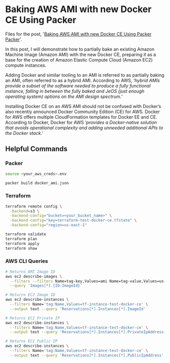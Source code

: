 # Baking AWS AMI with new Docker CE Using Packer

Files for the post, '[Baking AWS AMI with new Docker CE Using Packer Packer](http://programmaticponderings.com/2017/03/06/baking-aws-ami-with-new-docker-ce-using-packer)'.

In this post, I will demonstrate how to partially bake an existing Amazon Machine Image (Amazon AMI) with the new Docker CE, preparing it as a base for the creation of Amazon Elastic Compute Cloud (Amazon EC2) compute instances.

Adding Docker and similar tooling to an AMI is referred to as partially baking an AMI, often referred to as a hybrid AMI. According to AWS, ‘_hybrid AMIs provide a subset of the software needed to produce a fully functional instance, falling in between the fully baked and JeOS (just enough operating system) options on the AMI design spectrum._’

Installing Docker CE on an AWS AMI should not be confused with Docker’s also recently announced Docker Community Edition (CE) for AWS. Docker for AWS offers multiple CloudFormation templates for Docker EE and CE. According to Docker, Docker for AWS ‘_provides a Docker-native solution that avoids operational complexity and adding unneeded additional APIs to the Docker stack._’

## Helpful Commands

### Packer

```bash
source <your_aws_creds>.env

packer build docker_ami.json
```

### Terraform

```bash
terraform remote config \
  -backend=s3 \
  -backend-config="bucket=<your_bucket_name>" \
  -backend-config="key=terraform-test-docker-ce.tfstate" \
  -backend-config="region=us-east-1"

terraform validate
terraform plan
terraform apply
terraform show
```

### AWS CLI Queries

```bash
# Returns AMI Image ID
aws ec2 describe-images \
  --filters --filters Name=tag-key,Values=ami Name=tag-value,Values=us-east-1-test-docker-ce-base \
  --query 'Images[*].{ID:ImageId}'

# Returns EC2 Image ID
aws ec2 describe-instances \
  --filters Name='tag:Name,Values=tf-instance-test-docker-ce' \
  --output text --query 'Reservations[*].Instances[*].ImageId'

# Returns EC2 Private IP
aws ec2 describe-instances \
  --filters Name='tag:Name,Values=tf-instance-test-docker-ce' \
  --output text --query 'Reservations[*].Instances[*].PrivateIpAddress'

# Returns EC2 Public IP
aws ec2 describe-instances \
  --filters Name='tag:Name,Values=tf-instance-test-docker-ce' \
  --output text --query 'Reservations[*].Instances[*].PublicIpAddress'
```
